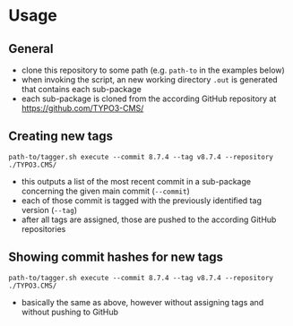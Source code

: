 # Usage

## General

* clone this repository to some path (e.g. `path-to` in the examples below)
* when invoking the script, an new working directory `.out` is generated that contains each sub-package
* each sub-package is cloned from the according GitHub repository at https://github.com/TYPO3-CMS/

## Creating new tags

```
path-to/tagger.sh execute --commit 8.7.4 --tag v8.7.4 --repository ./TYPO3.CMS/
```

* this outputs a list of the most recent commit in a sub-package concerning the given main commit (`--commit`)
* each of those commit is tagged with the previously identified tag version (`--tag`)
* after all tags are assigned, those are pushed to the according GitHub repositories

## Showing commit hashes for new tags

```
path-to/tagger.sh execute --commit 8.7.4 --tag v8.7.4 --repository ./TYPO3.CMS/
```

* basically the same as above, however without assigning tags and without pushing to GitHub
